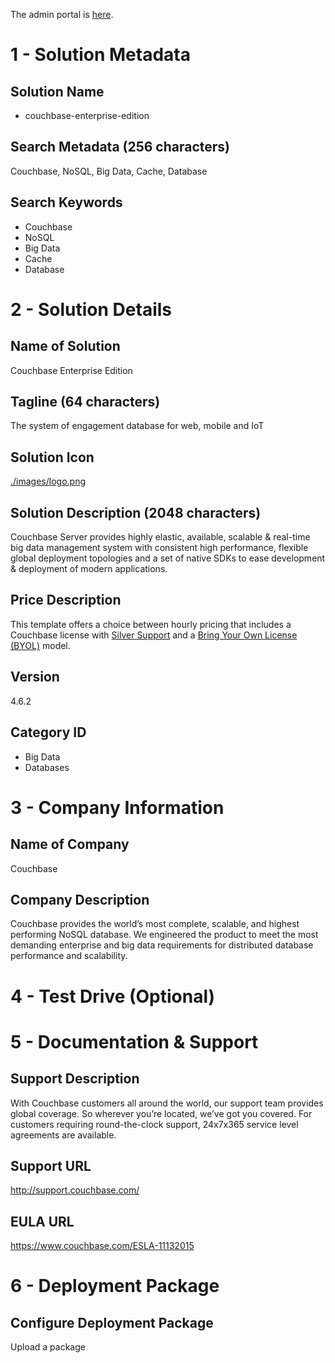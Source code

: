 The admin portal is [here](https://console.cloud.google.com/partner/solutions?project=couchbase-public&authuser=1).

# 1 - Solution Metadata

## Solution Name
* couchbase-enterprise-edition

## Search Metadata (256 characters)
Couchbase, NoSQL, Big Data, Cache, Database

## Search Keywords
* Couchbase
* NoSQL
* Big Data
* Cache
* Database

# 2 - Solution Details

## Name of Solution
Couchbase Enterprise Edition

## Tagline (64 characters)
The system of engagement database for web, mobile and IoT

## Solution Icon
[./images/logo.png](./images/logo.png)

## Solution Description (2048 characters)
Couchbase Server provides highly elastic, available, scalable & real-time big data management system with consistent high performance, flexible global deployment topologies and a set of native SDKs to ease development & deployment of modern applications.

## Price Description
This template offers a choice between hourly pricing that includes a Couchbase license with <a href="https://www.couchbase.com/support-policy">Silver Support</a> and a <a href="https://www.couchbase.com/subscriptions-and-support">Bring Your Own License (BYOL)</a> model.

## Version
4.6.2

## Category ID
* Big Data
* Databases

# 3 - Company Information

## Name of Company
Couchbase

## Company Description
Couchbase provides the world’s most complete, scalable, and highest performing NoSQL database. We engineered the product to meet the most demanding enterprise and big data requirements for distributed database performance and scalability.

# 4 - Test Drive (Optional)

# 5 - Documentation & Support

## Support Description
With Couchbase customers all around the world, our support team provides global coverage. So wherever you’re located, we’ve got you covered. For customers requiring round-the-clock support, 24x7x365 service level agreements are available.

## Support URL
http://support.couchbase.com/

## EULA URL
https://www.couchbase.com/ESLA-11132015

# 6 - Deployment Package

## Configure Deployment Package
Upload a package
